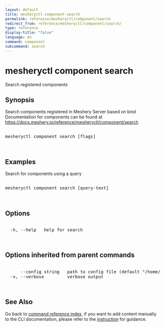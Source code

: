 ```yaml
---
layout: default
title: mesheryctl-component-search
permalink: reference/mesheryctl/component/search
redirect_from: reference/mesheryctl/component/search/
type: reference
display-title: "false"
language: en
command: component
subcommand: search
---
```


# mesheryctl component search

Search registered components

## Synopsis

Search components registered in Meshery Server based on kind
Documentation for components can be found at https://docs.meshery.io/reference/mesheryctl/component/search
<pre class='codeblock-pre'>
<div class='codeblock'>
mesheryctl component search [flags]

</div>
</pre> 

## Examples

Search for components using a query
<pre class='codeblock-pre'>
<div class='codeblock'>
mesheryctl component search [query-text]

</div>
</pre> 

## Options

<pre class='codeblock-pre'>
<div class='codeblock'>
  -h, --help   help for search

</div>
</pre>

## Options inherited from parent commands

<pre class='codeblock-pre'>
<div class='codeblock'>
      --config string   path to config file (default "/home/runner/.meshery/config.yaml")
  -v, --verbose         verbose output

</div>
</pre>

## See Also

Go back to [command reference index](/reference/mesheryctl/), if you want to add content manually to the CLI documentation, please refer to the [instruction](/project/contributing/contributing-cli#preserving-manually-added-documentation) for guidance.
